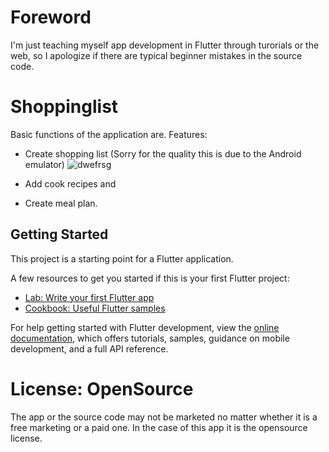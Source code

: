 # Foreword

I'm just teaching myself app development in Flutter through turorials or the web, so I apologize if there are typical beginner mistakes in the source code. 

# Shoppinglist

Basic functions of the application are. 
Features:
- Create shopping list (Sorry for the quality this is due to the Android emulator)
![dwefrsg](https://user-images.githubusercontent.com/104131718/184913099-06c94990-f553-4888-8fc2-94002973a585.gif)


- Add cook recipes and
- Create meal plan.


## Getting Started

This project is a starting point for a Flutter application.

A few resources to get you started if this is your first Flutter project:

- [Lab: Write your first Flutter app](https://docs.flutter.dev/get-started/codelab)
- [Cookbook: Useful Flutter samples](https://docs.flutter.dev/cookbook)

For help getting started with Flutter development, view the
[online documentation](https://docs.flutter.dev/), which offers tutorials,
samples, guidance on mobile development, and a full API reference.

# License: OpenSource
The app or the source code may not be marketed no matter whether it is a free marketing or a paid one. 
In the case of this app it is the opensource license.

